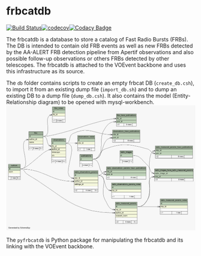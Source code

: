# frbcatdb

[![Build Status](https://travis-ci.org/AA-ALERT/frbcatdb.svg?branch=master)](https://travis-ci.org/AA-ALERT/frbcatdb)[![codecov](https://codecov.io/gh/AA-ALERT/frbcatdb/branch/master/graph/badge.svg)](https://codecov.io/gh/AA-ALERT/frbcatdb)[![Codacy Badge](https://api.codacy.com/project/badge/Grade/de13488f778e4843a8922ee2417a3416)](https://www.codacy.com/app/omrubi/frbcatdb?utm_source=github.com&amp;utm_medium=referral&amp;utm_content=AA-ALERT/frbcatdb&amp;utm_campaign=Badge_Grade)

The frbcatdb is a database to store a catalog of Fast Radio Bursts (FRBs).
The DB is intended to contain old FRB events as well as new FRBs detected by the
AA-ALERT FRB detection pipeline from Apertif observations and also possible follow-up observations or others FRBs detected by other telescopes.
The frbcatdb is attached to the VOEvent backbone and uses this infrastructure as its source.

The `db` folder contains scripts to create an empty frbcat DB (`create_db.csh`),
to import it from an existing dump file (`import_db.sh`) and
to dump an existing DB to a dump file (`dump_db.csh`).
It also contains the model (Entity-Relationship diagram) to be opened with mysql-workbench. ![frbcatdb ER diagram](db/relationships.real.compact.png)

The `pyfrbcatdb` is Python package for manipulating the frbcatdb and its linking
with the VOEvent backbone.
